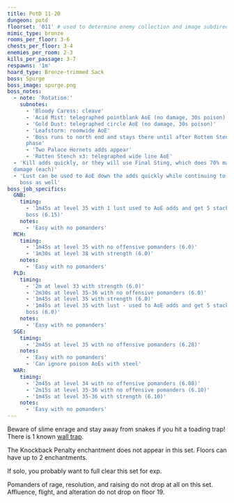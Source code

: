 ```yaml
---
title: PotD 11-20
dungeon: potd
floorset: '011' # used to determine enemy collection and image subdirectory
mimic_type: bronze
rooms_per_floor: 3-6
chests_per_floor: 3-4
enemies_per_room: 2-3
kills_per_passage: 3-7
respawns: '1m'
hoard_type: Bronze-trimmed Sack
boss: Spurge
boss_image: spurge.png
boss_notes:
  - note: 'Rotation:'
    subnotes:
      - 'Bloody Caress: cleave'
      - 'Acid Mist: telegraphed pointblank AoE (no damage, 30s poison)'
      - 'Gold Dust: telegraphed circle AoE (no damage, 30s poison)'
      - 'Leafstorm: roomwide AoE'
      - 'Boss runs to north end and stays there until after Rotten Stench
      phase'
      - 'Two Palace Hornets adds appear'
      - 'Rotten Stench x3: telegraphed wide line AoE'
  - 'Kill adds quickly, or they will use Final Sting, which does 70% max HP
  damage (each)'
  - 'Lust can be used to AoE down the adds quickly while continuing to DPS the
    boss as well'
boss_job_specifics:
  GNB:
    timing:
      - '1m45s at level 35 with 1 lust used to AoE adds and get 5 stacks on
      boss (6.15)'
    notes:
      - 'Easy with no pomanders'
  MCH:
    timing:
      - '1m45s at level 35 with no offensive pomanders (6.0)'
      - '1m30s at level 38 with strength (6.0)'
    notes:
      - 'Easy with no pomanders'
  PLD:
    timing:
      - '2m at level 33 with strength (6.0)'
      - '2m30s at level 35-36 with no offensive pomanders (6.0)'
      - '1m45s at level 35 with strength (6.0)'
      - '1m45s at level 35 with lust - used to AoE adds and get 5 stacks on
      boss (6.0)'
    notes:
      - 'Easy with no pomanders'
  SGE:
    timing:
      - '2m45s at level 35 with no offensive pomanders (6.28)'
    notes:
      - 'Easy with no pomanders'
      - 'Can ignore poison AoEs with steel'
  WAR:
    timing:
      - '2m45s at level 34 with no offensive pomanders (6.08)'
      - '2m15s at level 35-36 with no offensive pomanders (6.10)'
      - '1m45s at level 35-36 with strength (6.10)'
    notes:
      - 'Easy with no pomanders'
---
```


Beware of slime enrage and stay away from snakes if you hit a toading trap!
There is 1 known [wall trap](/wall_traps.html#potd-11-19).

The Knockback Penalty enchantment does not appear in this set. Floors can have
up to 2 enchantments.

If solo, you probably want to full clear this set for exp.

Pomanders of rage, resolution, and raising do not drop at all on this set.
Affluence, flight, and alteration do not drop on floor 19.
